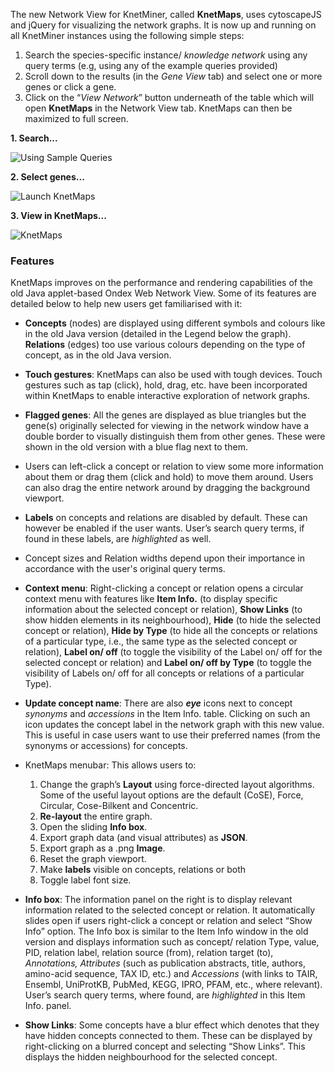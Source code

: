 The new Network View for KnetMiner, called **KnetMaps**, uses cytoscapeJS and jQuery for visualizing the network graphs. It is now up and running on all KnetMiner instances using the following simple steps:

1. Search the species-specific instance/ _knowledge network_ using any query terms (e.g, using any of the example queries provided)
2. Scroll down to the results (in the _Gene View_ tab) and select one or more genes or click a gene.
3. Click on the “_View Network_” button underneath of the table which will open **KnetMaps** in the Network View tab. KnetMaps can then be maximized to full screen.

**1. Search...**

![Using Sample Queries](https://ondex.rothamsted.ac.uk/QTLNetMiner-hidden/knetminer1.png)

**2. Select genes...**

![Launch KnetMaps](https://ondex.rothamsted.ac.uk/QTLNetMiner-hidden/knetminer2.png)

**3. View in KnetMaps...**

![KnetMaps](https://ondex.rothamsted.ac.uk/QTLNetMiner-hidden/KnetMaps_demo.png)

### Features
KnetMaps improves on the performance and rendering capabilities of the old Java applet-based Ondex Web Network View. Some of its features are detailed below to help new users get familiarised with it:

* **Concepts** (nodes) are displayed using different symbols and colours like in the old Java version (detailed in the Legend below the graph). **Relations** (edges) too use various colours depending on the type of concept, as in the old Java version.

* **Touch gestures**: KnetMaps can also be used with tough devices. Touch gestures such as tap (click), hold, drag, etc. have been incorporated within KnetMaps to enable interactive exploration of network graphs.

* **Flagged genes**: All the genes are displayed as blue triangles but the gene(s) originally selected for viewing in the network window have a double border to visually distinguish them from other genes. These were shown in the old version with a blue flag next to them. 

* Users can left-click a concept or relation to view some more information about them or drag them (click and hold) to move them around. Users can also drag the entire network around by dragging the background viewport.

* **Labels** on concepts and relations are disabled by default. These can however be enabled if the user wants. User’s search query terms, if found in these labels, are _highlighted_ as well.

* Concept sizes and Relation widths depend upon their importance in accordance with the user's original query terms.

* **Context menu**: Right-clicking a concept or relation opens a circular context menu with features like **Item Info.** (to display specific information about the selected concept or relation), **Show Links** (to show hidden elements in its neighbourhood), **Hide** (to hide the selected concept or relation), **Hide by Type** (to hide all the concepts or relations of a particular type, i.e., the same type as the selected concept or relation), **Label on/ off** (to toggle the visibility of the Label on/ off for the selected concept or relation) and **Label on/ off by Type** (to toggle the visibility of Labels on/ off for all concepts or relations of a particular Type). 

* **Update concept name**: There are also <b><i>eye</i></b> icons next to concept <i>synonyms</i> and <i>accessions</i> in the Item Info. table. Clicking on such an icon updates the concept label in the network graph with this new value. This is useful in case users want to use their preferred names (from the synonyms or accessions) for concepts.

* KnetMaps menubar: This allows users to: 
    1. Change the graph’s **Layout** using force-directed layout algorithms. Some of the useful layout options are the default (CoSE), Force, Circular, Cose-Bilkent and Concentric.
    1. **Re-layout** the entire graph.
    1. Open the sliding **Info box**.
    1. Export graph data (and visual attributes) as **JSON**.
    1. Export graph as a .png **Image**.
    1. Reset the graph viewport.
    1. Make **labels** visible on concepts, relations or both
    1. Toggle label font size.

* **Info box**: The information panel on the right is to display relevant information related to the selected concept or relation. It automatically slides open if users right-click a concept or relation and select “Show Info” option. The Info box is similar to the Item Info window in the old version and displays information such as concept/ relation Type, value, PID, relation label, relation source (from), relation target (to), _Annotations, Attributes_ (such as publication abstracts, title, authors, amino-acid sequence, TAX ID, etc.) and _Accessions_ (with links to TAIR, Ensembl, UniProtKB, PubMed, KEGG, IPRO, PFAM, etc., where relevant). User’s search query terms, where found, are _highlighted_ in this Item Info. panel.

* **Show Links**: Some concepts have a blur effect which denotes that they have hidden concepts connected to them. These can be displayed by right-clicking on a blurred concept and selecting “Show Links”. This displays the hidden neighbourhood for the selected concept.
